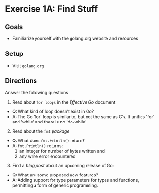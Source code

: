 # Exercise 1A: Find Stuff

## Goals

- Familiarize yourself with the golang.org website and resources

## Setup

- Visit `golang.org`

## Directions

Answer the following questions

1. Read about `for loops` in the _Effective Go_ document

- Q: What kind of loop doesn’t exist in Go?
- A: The Go 'for' loop is similar to, but not the same as C's. It unifies 'for' and 'while' and there is no 'do-while'.

2. Read about the `fmt` _package_

- Q: What does `fmt.Println()` return?
- A: `fmt.Println()` returns:
  1. an integer for number of bytes written and
  2. any write error encountered

3. Find a _blog post_ about an upcoming release of Go:

- Q: What are some proposed new features?
- A: Adding support for type parameters for types and functions, permitting a form of generic programming.
